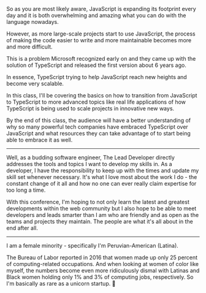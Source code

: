 So as you are most likely aware, JavaScript is expanding its footprint every day and it is both overwhelming and amazing what you can do with the language nowadays.

However, as more large-scale projects start to use JavaScript, the process of making the code easier to write and more maintainable becomes more and more difficult.

This is a problem Microsoft recognized early on and they came up with the solution of TypeScript and released the first version about 6 years ago.

In essence, TypeScript trying to help JavaScript reach new heights and become very scalable.

In this class, I'll be covering the basics on how to transition from JavaScript to TypeScript to more advanced topics like real life applications of how TypeScript is being used to scale projects in innovative new ways.

By the end of this class, the audience will have a better understanding of why so many powerful tech companies have embraced TypeScript over JavaScript and what resources they can take advantage of to start being able to embrace it as well.

---

Well, as a budding software engineer, The Lead Developer directly addresses the tools and topics I want to develop my skills in. As a developer, I have the responsibility to keep up with the times and update my skill set whenever necessary. It's what I love most about the work I do - the constant change of it all and how no one can ever really claim expertise for too long a time.

With this conference, I'm hoping to not only learn the latest and greatest developments within the web community but I also hope to be able to meet developers and leads smarter than I am who are friendly and as open as the teams and projects they maintain. The people are what it's all about in the end after all.

---

I am a female minority - specifically I'm Peruvian-American (Latina).

The Bureau of Labor reported in 2016 that women made up only 25 percent of computing-related occupations. And when looking at women of color like myself, the numbers become even more ridiculously dismal with Latinas and Black women holding only 1% and 3% of computing jobs, respectively. So I'm basically as rare as a unicorn startup. 🦄️
